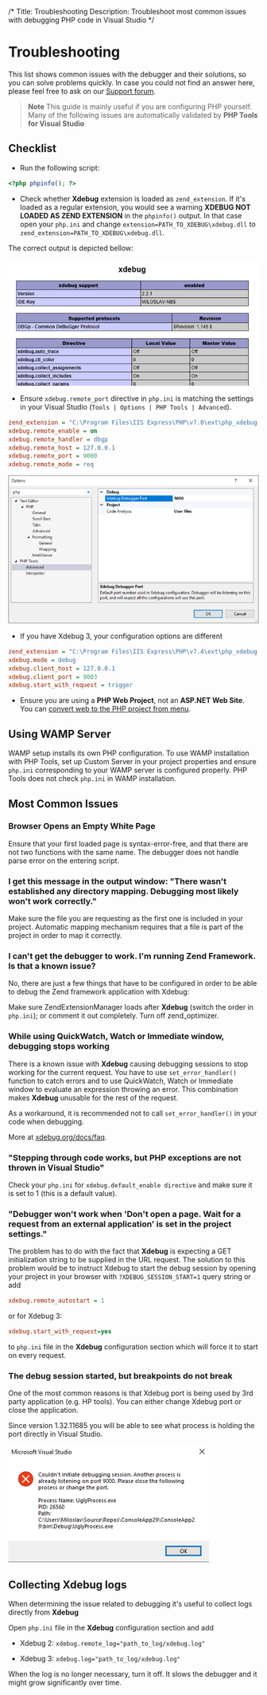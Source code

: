 /*
Title: Troubleshooting
Description: Troubleshoot most common issues with debugging PHP code in Visual Studio
*/

# Troubleshooting

This list shows common issues with the debugger and their solutions, so you can solve problems quickly. In case you could not find an answer here, please feel free to ask on our [Support forum](https://community.devsense.com).

> **Note** This guide is mainly useful if you are configuring PHP yourself. Many of the following issues are automatically validated by **PHP Tools for Visual Studio**

## Checklist

- Run the following script:
```php
<?php phpinfo(); ?>
 ``` 
 
- Check whether **Xdebug** extension is loaded as `zend_extension`. If it's loaded as a regular extension, you would see a warning **XDEBUG NOT LOADED AS ZEND EXTENSION** in the `phpinfo()` output. In that case open your `php.ini` and change `extension=PATH_TO_XDEBUG\xdebug.dll` to `zend_extension=PATH_TO_XDEBUG\xdebug.dll`. 

 The correct output is depicted bellow:

![phpinfo() output sample](imgs/troubleshooting-phpinfo-xdebug.png)

- Ensure `xdebug.remote_port` directive in `php.ini` is matching the settings in your Visual Studio (`Tools | Options | PHP Tools | Advanced`). 
  
```ini
zend_extension = "C:\Program Files\IIS Express\PHP\v7.0\ext\php_xdebug.dll"
xdebug.remote_enable = on
xdebug.remote_handler = dbgp
xdebug.remote_host = 127.0.0.1
xdebug.remote_port = 9000
xdebug.remote_mode = req
```

![Remote port](imgs/options-xdebug-port.png)


- If you have Xdebug 3, your configuration options are different
  
```ini
zend_extension = "C:\Program Files\IIS Express\PHP\v7.4\ext\php_xdebug.dll"
xdebug.mode = debug
xdebug.client_host = 127.0.0.1
xdebug.client_port = 9003
xdebug.start_with_request = trigger
```

- Ensure you are using a **PHP Web Project**, not an **ASP.NET Web Site**. You can [convert web to the PHP project from menu](Project/from-existing-code).

## Using WAMP Server

WAMP setup installs its own PHP configuration. To use WAMP installation with PHP Tools, set up Custom Server in your project properties and ensure `php.ini` corresponding to your WAMP server is configured properly. PHP Tools does not check `php.ini` in WAMP installation.

## Most Common Issues

### Browser Opens an Empty White Page

Ensure that your first loaded page is syntax-error-free, and that there are not two functions with the same name. The debugger does not handle parse error on the entering script.

### I get this message in the output window: "There wasn't established any directory mapping. Debugging most likely won't work correctly."

Make sure the file you are requesting as the first one is included in your project. Automatic mapping mechanism requires that a file is part of the project in order to map it correctly.

### I can't get the debugger to work. I'm running Zend Framework. Is that a known issue?

No, there are just a few things that have to be configured in order to be able to debug the Zend framework application with Xdebug:

Make sure ZendExtensionManager loads after **Xdebug** (switch the order in `php.ini`); or comment it out completely.
Turn off zend_optimizer.

### While using QuickWatch, Watch or Immediate window, debugging stops working

There is a known issue with **Xdebug** causing debugging sessions to stop working for the current request. You have to use `set_error_handler()` function to catch errors and to use QuickWatch, Watch or Immediate window to evaluate an expression throwing an error. This combination makes **Xdebug** unusable for the rest of the request.

As a workaround, it is recommended not to call `set_error_handler()` in your code when debugging. 

More at [xdebug.org/docs/faq](http://xdebug.org/docs/faq).

### "Stepping through code works, but PHP exceptions are not thrown in Visual Studio"

Check your `php.ini` for `xdebug.default_enable directive` and make sure it is set to 1 (this is a default value).

### "Debugger won't work when 'Don't open a page. Wait for a request from an external application' is set in the project settings."

The problem has to do with the fact that **Xdebug** is expecting a GET initialization string to be supplied in the URL request. The solution to this problem would be to instruct Xdebug to start the debug session by opening your project in your browser with `?XDEBUG_SESSION_START=1` query string or add 

```ini
xdebug.remote_autostart = 1
```

or for Xdebug 3:

```ini
xdebug.start_with_request=yes
```

to `php.ini` file in the **Xdebug** configuration section which will force it to start on every request.

### The debug session started, but breakpoints do not break

One of the most common reasons is that Xdebug port is being used by 3rd party application (e.g. HP tools). You can either change Xdebug port or close the application.

Since version 1.32.11685 you will be able to see what process is holding the port directly in Visual Studio.

![Port in use](imgs/portinuse.png)

## Collecting Xdebug logs

When determining the issue related to debugging it's useful to collect logs directly from **Xdebug**

Open `php.ini` file in the **Xdebug** configuration section and add 

 - Xdebug 2:
 `xdebug.remote_log="path_to_log/xdebug.log"`

 - Xdebug 3:
 `xdebug.log="path_to_log/xdebug.log"`

When the log is no longer necessary, turn it off. It slows the debugger and it might grow significantly over time.
